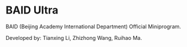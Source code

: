 # BAID Ultra

BAID (Beijing Academy International Department) Official Miniprogram.

Developed by: Tianxing Li, Zhizhong Wang, Ruihao Ma.

